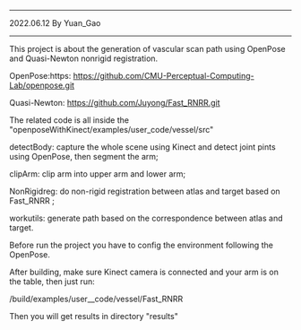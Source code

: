 ****************************
2022.06.12 By Yuan_Gao
****************************

This project is about the generation of vascular scan path using OpenPose and Quasi-Newton nonrigid registration.

OpenPose:https: https://github.com/CMU-Perceptual-Computing-Lab/openpose.git

Quasi-Newton: https://github.com/Juyong/Fast_RNRR.git

The related code is all inside the "openposeWithKinect/examples/user_code/vessel/src"

detectBody: capture the whole scene using Kinect and detect joint pints using OpenPose, then segment the arm;

clipArm: clip arm into upper arm and lower arm;

NonRigidreg: do non-rigid registration between atlas and target based on Fast_RNRR ;

workutils: generate path based on the correspondence between atlas and target.

Before run the project you have to config the environment following the OpenPose.

After building, make sure Kinect camera is connected and your arm is on the table, then just run:

/build/examples/user__code/vessel/Fast_RNRR

Then you will get results in directory "results"
